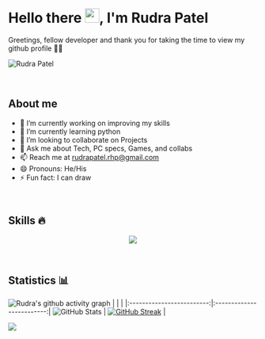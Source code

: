 #  **Hello there <img src="https://github.com/TheDudeThatCode/TheDudeThatCode/blob/master/Assets/Hi.gif" width="29">, I'm Rudra Patel**

Greetings, fellow developer and thank you for taking the time to view my github profile  🫶🏻

![Rudra Patel](https://user-images.githubusercontent.com/89503697/176100730-0fbaa2ab-09a6-4fdf-83c7-535d496d1a96.png)

<br  />

## About me 

- 🔭 I’m currently working on improving my skills
- 🌱 I’m currently learning python 
- 👯 I’m looking to collaborate on Projects
- 💬 Ask me about Tech, PC specs, Games, and collabs 
- 📫 Reach me at rudrapatel.rhp@gmail.com
- 😄 Pronouns: He/His
- ⚡ Fun fact: I can draw 

<br />

## Skills 🔥
<p align="center">
  <a href="https://skillicons.dev">
    <img src="https://skillicons.dev/icons?i=html,css,js,bootstrap,c,cpp,java,kotlin,react,python,linux,figma,bash,ps,ai,discord,git,github,vscode,androidstudio,idea,linkedin,mysql,vim&perline=12" />
  </a>
</p>
<br />

## Statistics 📊

![Rudra's github activity graph](https://activity-graph.herokuapp.com/graph?username=Rudra2198&theme=gotham)
|      |      |
|:-------------------------:|:-------------------------:|
![GitHub Stats](https://github-readme-stats.vercel.app/api?username=Rudra2198&theme=tokyonight) | [![GitHub Streak](http://github-readme-streak-stats.herokuapp.com?user=Rudra2198&theme=tokyonight)](https://git.io/streak-stats) |

![](https://komarev.com/ghpvc/?username=Rudra2198&color=blueviolet)
